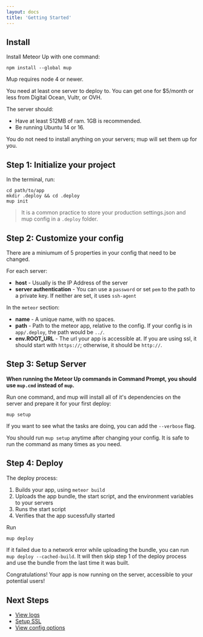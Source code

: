 ```yaml
---
layout: docs
title: 'Getting Started'
---
```


## Install

Install Meteor Up with one command:

```
npm install --global mup
``` 

Mup requires node 4 or newer.

You need at least one server to deploy to. You can get one for $5/month or less from Digital Ocean, Vultr, or OVH.

The server should:
- Have at least 512MB of ram. 1GB is recommended.
- Be running Ubuntu 14 or 16.

You do not need to install anything on your servers; mup will set them up for you.

## Step 1: Initialize your project

In the terminal, run: 
```
cd path/to/app
mkdir .deploy && cd .deploy
mup init
```

> It is a common practice to store your production settings.json and mup config in a `.deploy` folder.

## Step 2: Customize your config

There are a miniumum of 5 properties in your config that need to be changed.

For each server:
- __host__ - Usually is the IP Address of the server
- __server authentication__ - You can use a `password` or set `pem` to the path to a private key. If neither are set, it uses `ssh-agent`

In the `meteor` section:
- __name__ - A unique name, with no spaces.
- __path__ - Path to the meteor app, relative to the config. If your config is in `app/.deploy`, the path would be `../`.
- __env.ROOT_URL__ - The url your app is accessible at. If you are using ssl, it should start with `https://`; otherwise, it should be `http://`.

## Step 3: Setup Server
**When running the Meteor Up commands in Command Prompt, you should use `mup.cmd` instead of `mup`.**

Run one command, and mup will install all of it's dependencies on the server and prepare it for your first deploy:
```
mup setup
```

If you want to see what the tasks are doing, you can add the `--verbose` flag.

You should run `mup setup` anytime after changing your config. It is safe to run the command as many times as you need.
 
## Step 4: Deploy

The deploy process:

1. Builds your app, using `meteor build`
2. Uploads the app bundle, the start script, and the environment variables to your servers
3. Runs the start script
4. Verifies that the app sucessfully started

Run
```bash
mup deploy
```

If it failed due to a network error while uploading the bundle, you can run `mup deploy --cached-build`. It will then skip step 1 of the deploy process and use the bundle from the last time it was built.

Congratulations! Your app is now running on the server, accessible to your potential users!

## Next Steps

- [View logs](https://github.com/zodern/meteor-up#other-utility-commands)
- [Setup SSL](https://github.com/zodern/meteor-up#ssl-support)
- [View config options](https://github.com/zodern/meteor-up#example-config)
